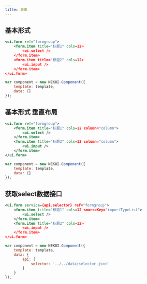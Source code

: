 ```yaml
---
title: 表单
---
```


## 基本形式

<!-- demo_start -->
<div class="m-example"></div>

```xml
<ui.form ref="formgroup">
    <form.item title="标题1" cols=12>
        <ui.select />
    </form.item>
    <form.item title="标题2" cols=12>
        <ui.input />
    </form.item>
</ui.form>
```

```javascript
var component = new NEKUI.Component({
    template: template,
    data: {}
});
```
<!-- demo_end -->

## 基本形式 垂直布局

<!-- demo_start -->
<div class="m-example"></div>

```xml
<ui.form ref="formgroup">
    <form.item title="标题1" cols=12 column="column">
        <ui.select />
    </form.item>
    <form.item title="标题2" cols=12 column="column">
        <ui.input />
    </form.item>
</ui.form>
```

```javascript
var component = new NEKUI.Component({
    template: template,
    data: {}
});
```
<!-- demo_end --> 

## 获取select数据接口

<!-- demo_start -->
<div class="m-example"></div>

```xml
<ui.form service={api.selector} ref="formgroup">
    <form.item title="标题1" cols=12 sourceKey="importTypeList">
        <ui.select />
    </form.item>
    <form.item title="标题2" cols=12>
        <ui.input />
    </form.item>
</ui.form>
```

```javascript
var component = new NEKUI.Component({
    template: template,
    data: {
        api: {
            selector: '../../data/selector.json'
        }
    }
});
```
<!-- demo_end -->
